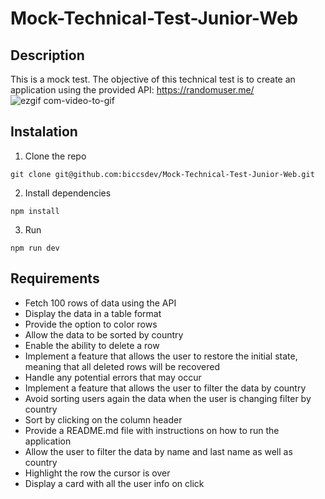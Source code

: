 # Mock-Technical-Test-Junior-Web

## Description

This is a mock test.
The objective of this technical test is to create an application using the provided API: https://randomuser.me/
![ezgif com-video-to-gif](https://github.com/biccsdev/Mock-Technical-Test-Junior-Web/assets/86041666/687fcaa3-8673-4b8f-9889-5764e0f15647)


## Instalation

1. Clone the repo

```
git clone git@github.com:biccsdev/Mock-Technical-Test-Junior-Web.git
```

2. Install dependencies

```
npm install
```

3. Run

```
npm run dev
```

## Requirements

- Fetch 100 rows of data using the API
- Display the data in a table format
- Provide the option to color rows
- Allow the data to be sorted by country
- Enable the ability to delete a row
- Implement a feature that allows the user to restore the initial state, meaning that all deleted rows will be recovered
- Handle any potential errors that may occur
- Implement a feature that allows the user to filter the data by country
- Avoid sorting users again the data when the user is changing filter by country
- Sort by clicking on the column header
- Provide a README.md file with instructions on how to run the application
- Allow the user to filter the data by name and last name as well as country
- Highlight the row the cursor is over
- Display a card with all the user info on click
